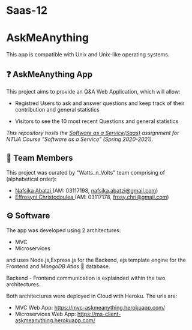 # Saas-12
# AskMeAnything

This app is compatible with Unix and Unix-like operating systems.

## :question: AskMeAnything App

This project aims to provide an Q&A Web Application, which will allow:

* Registred Users to ask and answer questions and keep track of their contribution and general statistics

* Visitors to see the 10 most recent Questions and general statistics


_This repository hosts the [Software as a Service(Saas)](https://shmmy.ntua.gr/wiki/index.php/%CE%A4%CE%B5%CF%87%CE%BD%CE%BF%CE%BB%CE%BF%CE%B3%CE%AF%CE%B5%CF%82_%CE%91%CE%BD%CE%AC%CF%80%CF%84%CF%85%CE%BE%CE%B7%CF%82_%CE%A5%CF%80%CE%B7%CF%81%CE%B5%CF%83%CE%B9%CF%8E%CE%BD_%CE%9B%CE%BF%CE%B3%CE%B9%CF%83%CE%BC%CE%B9%CE%BA%CE%BF%CF%8D) assignment for NTUA Course "Software as a Service" (Spring 2020-2021)._


## :muscle: Team Members

This project was curated by "Watts_n_Volts" team comprising of (alphabetical order):
 * [Nafsika Abatzi  ](https://github.com/nafsika24)    (AM: 03117198, nafsika.abatzi@gmail.com)
 * [Effrosyni Christodoulea   ](https://github.com/frosychr) (AM: 03117178, frosy.chri@gmail.com)


## :gear: Software 

The app was developed using 2 architectures:

* MVC
* Microservices

and uses Node.js,Express.js for the Backend, ejs template engine for the Frontend and  _MongoDB Atlas_ :leaves: database.

Backend - Frontend communication is explainded within the two architectures.

Both architectures were deployed in Cloud with Heroku. The urls are:
* MVC Web App: https://mvc-askmeanything.herokuapp.com/
* Microservices Web App: https://ms-client-askmeanything.herokuapp.com/



